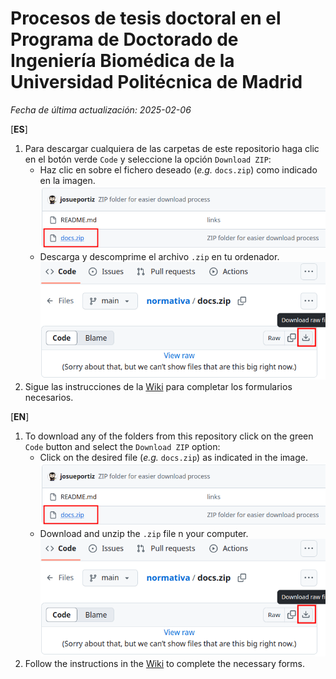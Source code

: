 # Procesos de tesis doctoral en el Programa de Doctorado de Ingeniería Biomédica de la Universidad Politécnica de Madrid

*Fecha de última actualización: 2025-02-06*

[**ES**]
1. Para descargar cualquiera de las carpetas de este repositorio haga clic en el botón verde `Code` y seleccione la opción `Download ZIP`:
    - Haz clic en sobre el fichero deseado (*e.g.* `docs.zip`) como indicado en la imagen.
    ![Acceder a la carpeta `docs`](https://github.com/capdibupm/normativa/blob/gh-pages/click_docs_zip.png)
    - Descarga y descomprime el archivo `.zip` en tu ordenador.
    ![Descargar la carpeta `docs`](https://github.com/capdibupm/normativa/blob/gh-pages/click_download.png)
2. Sigue las instrucciones de la [Wiki](https://github.com/capdibupm/normativa/wiki/Procesos-CAPDIB) para completar los formularios necesarios.

[**EN**]
1. To download any of the folders from this repository click on the green `Code` button and select the `Download ZIP` option:
    - Click on the desired file (*e.g.* `docs.zip`) as indicated in the image.
    ![Access the `docs` folder](https://github.com/capdibupm/normativa/blob/gh-pages/click_docs_zip.png)
    - Download and unzip the `.zip` file n your computer.
    ![Download the `docs` folder](https://github.com/capdibupm/normativa/blob/gh-pages/click_download.png)
2. Follow the instructions in the [Wiki](https://github.com/capdibupm/normativa/wiki/Thesis-procedures-CAPDIB) to complete the necessary forms.
